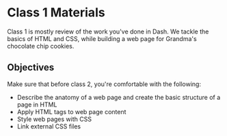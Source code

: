 # Class 1 Materials
Class 1 is mostly review of the work you've done in Dash.  We tackle the basics of HTML and CSS, while building a web page for Grandma's chocolate chip cookies.

## Objectives
Make sure that before class 2, you're comfortable with the following:
<ul>
  <li>Describe the anatomy of a web page and create the basic structure of a page in HTML</li>
  <li>Apply HTML tags to web page content</li>
  <li>Style web pages with CSS</li>
  <li>Link external CSS files</li>
</ul>
